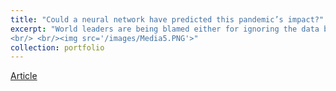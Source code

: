 ```yaml
---
title: "Could a neural network have predicted this pandemic’s impact?"
excerpt: "World leaders are being blamed either for ignoring the data belying the significance of the novel coronavirus, or paying too much attention to it. Perhaps it would help if neural networks made that data more relevant.
<br/> <br/><img src='/images/Media5.PNG'>"
collection: portfolio
---
```

[Article](https://www.zdnet.com/article/could-a-neural-network-have-predicted-this-pandemics-impact/)

